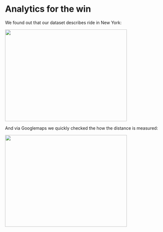# Analytics for the win

We found out that our dataset describes ride in New York:

<img src="https://user-images.githubusercontent.com/72414477/151368199-321441e5-33ad-454f-adf7-cdb9d92d8f24.PNG" width="400" height="300">

And via Googlemaps we quickly checked the how the distance is measured:

<img src="https://user-images.githubusercontent.com/72414477/151368766-ae46028b-43d0-4e4e-ba59-b0c449bc813a.PNG" width="400" height="300">



